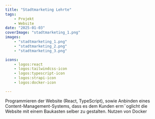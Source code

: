 ```yaml
---
title: "Stadtmarketing Lehrte"
tags: 
    - Projekt
    - Website
date: "2025-01-03"
coverImage: "stadtmarketing_1.png"
images:
    - "stadtmarketing_1.png"
    - "stadtmarketing_2.png"
    - "stadtmarketing_3.png"

icons:
    - logos:react
    - logos:tailwindcss-icon
    - logos:typescript-icon
    - logos:strapi-icon
    - logos:docker-icon

---
```



Programmieren der Website (React, TypeScript), sowie Anbinden eines Content-Management-Systems,
dass es dem Kunden erm¨oglicht die Website mit einem Baukasten selber zu gestalten. Nutzen von Docker